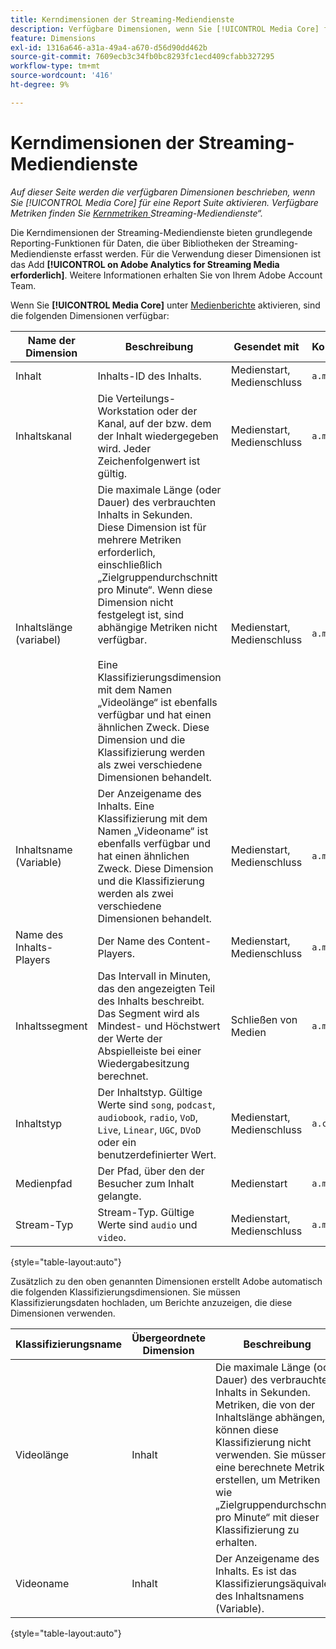 ```yaml
---
title: Kerndimensionen der Streaming-Mediendienste
description: Verfügbare Dimensionen, wenn Sie [!UICONTROL Media Core] für eine Report Suite aktivieren.
feature: Dimensions
exl-id: 1316a646-a31a-49a4-a670-d56d90dd462b
source-git-commit: 7609ecb3c34fb0bc8293fc1ecd409cfabb327295
workflow-type: tm+mt
source-wordcount: '416'
ht-degree: 9%

---
```


# Kerndimensionen der Streaming-Mediendienste

*Auf dieser Seite werden die verfügbaren Dimensionen beschrieben, wenn Sie [!UICONTROL Media Core] für eine Report Suite aktivieren. Verfügbare Metriken finden Sie [Kernmetriken ](../metrics/sm-core.md) Streaming-Mediendienste“.*

Die Kerndimensionen der Streaming-Mediendienste bieten grundlegende Reporting-Funktionen für Daten, die über Bibliotheken der Streaming-Mediendienste erfasst werden. Für die Verwendung dieser Dimensionen ist das Add **[!UICONTROL on Adobe Analytics for Streaming Media erforderlich]**. Weitere Informationen erhalten Sie von Ihrem Adobe Account Team.

Wenn Sie **[!UICONTROL Media Core]** unter [Medienberichte](/help/admin/admin/c-manage-report-suites/c-edit-report-suites/media-management.md) aktivieren, sind die folgenden Dimensionen verfügbar:

| Name der Dimension | Beschreibung | Gesendet mit | Kontextdatenvariable |
| --- | --- | --- | --- |
| Inhalt | Inhalts-ID des Inhalts. | Medienstart, Medienschluss | `a.media.name` |
| Inhaltskanal | Die Verteilungs-Workstation oder der Kanal, auf der bzw. dem der Inhalt wiedergegeben wird. Jeder Zeichenfolgenwert ist gültig. | Medienstart, Medienschluss | `a.media.channel` |
| Inhaltslänge (variabel) | Die maximale Länge (oder Dauer) des verbrauchten Inhalts in Sekunden. Diese Dimension ist für mehrere Metriken erforderlich, einschließlich „Zielgruppendurchschnitt pro Minute“. Wenn diese Dimension nicht festgelegt ist, sind abhängige Metriken nicht verfügbar.<br><br>Eine Klassifizierungsdimension mit dem Namen „Videolänge“ ist ebenfalls verfügbar und hat einen ähnlichen Zweck. Diese Dimension und die Klassifizierung werden als zwei verschiedene Dimensionen behandelt. | Medienstart, Medienschluss | `a.media.length` |
| Inhaltsname (Variable) | Der Anzeigename des Inhalts. Eine Klassifizierung mit dem Namen „Videoname“ ist ebenfalls verfügbar und hat einen ähnlichen Zweck. Diese Dimension und die Klassifizierung werden als zwei verschiedene Dimensionen behandelt. | Medienstart, Medienschluss | `a.media.friendlyName` |
| Name des Inhalts-Players | Der Name des Content-Players. | Medienstart, Medienschluss | `a.media.playerName` |
| Inhaltssegment | Das Intervall in Minuten, das den angezeigten Teil des Inhalts beschreibt. Das Segment wird als Mindest- und Höchstwert der Werte der Abspielleiste bei einer Wiedergabesitzung berechnet. | Schließen von Medien | `a.media.segment` |
| Inhaltstyp | Der Inhaltstyp. Gültige Werte sind `song`, `podcast`, `audiobook`, `radio`, `VoD`, `Live`, `Linear`, `UGC`, `DVoD` oder ein benutzerdefinierter Wert. | Medienstart, Medienschluss | `a.contentType` |
| Medienpfad | Der Pfad, über den der Besucher zum Inhalt gelangte. | Medienstart | `a.media.path` |
| Stream-Typ | Stream-Typ. Gültige Werte sind `audio` und `video`. | Medienstart, Medienschluss | `a.media.streamType` |

{style="table-layout:auto"}

Zusätzlich zu den oben genannten Dimensionen erstellt Adobe automatisch die folgenden Klassifizierungsdimensionen. Sie müssen Klassifizierungsdaten hochladen, um Berichte anzuzeigen, die diese Dimensionen verwenden.

| Klassifizierungsname | Übergeordnete Dimension | Beschreibung |
| --- | --- | --- |
| Videolänge | Inhalt | Die maximale Länge (oder Dauer) des verbrauchten Inhalts in Sekunden. Metriken, die von der Inhaltslänge abhängen, können diese Klassifizierung nicht verwenden. Sie müssen eine berechnete Metrik erstellen, um Metriken wie „Zielgruppendurchschnitt pro Minute“ mit dieser Klassifizierung zu erhalten. |
| Videoname | Inhalt | Der Anzeigename des Inhalts. Es ist das Klassifizierungsäquivalent des Inhaltsnamens (Variable). |

{style="table-layout:auto"}
